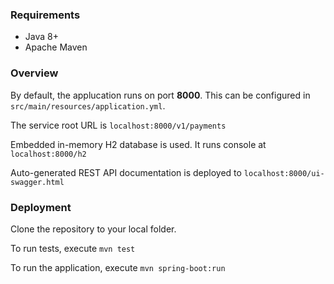 ### Requirements

* Java 8+ 
* Apache Maven

### Overview

By default, the applucation runs on port **8000**. This can be configured in `src/main/resources/application.yml`.

The service root URL is `localhost:8000/v1/payments`

Embedded in-memory H2 database is used. It runs console at `localhost:8000/h2`

Auto-generated REST API documentation is deployed to `localhost:8000/ui-swagger.html` 

### Deployment

Clone the repository to your local folder.

To run tests, execute
`mvn test`

To run the application, execute
`mvn spring-boot:run`
